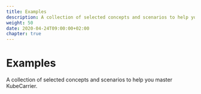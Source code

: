 ```yaml
---
title: Examples
description: A collection of selected concepts and scenarios to help you master KubeCarrier
weight: 50
date: 2020-04-24T09:00:00+02:00
chapter: true
---
```

# Examples
A collection of selected concepts and scenarios to help you master KubeCarrier.
